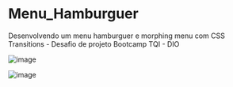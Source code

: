# Menu_Hamburguer
Desenvolvendo um menu hamburguer e morphing menu com CSS Transitions - Desafio de projeto Bootcamp TQI - DIO

![image](https://user-images.githubusercontent.com/100866803/178355299-5b426e95-4df7-4aeb-adf8-435cc11bc58b.png)

![image](https://user-images.githubusercontent.com/100866803/178355420-9d5bda36-1b73-4409-84fd-08a8cf9b1664.png)


